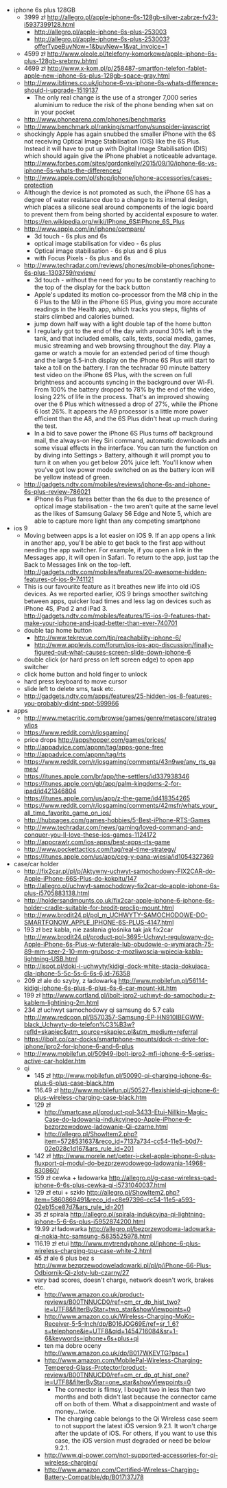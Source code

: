 - iphone 6s plus 128GB
  - 3999 zł http://allegro.pl/apple-iphone-6s-128gb-silver-zabrze-fv23-i5937399128.html
    - http://allegro.pl/apple-iphone-6s-plus-253003
    - http://allegro.pl/apple-iphone-6s-plus-253003?offerTypeBuyNow=1&buyNew=1&vat_invoice=1
  - 4599 zł http://www.oleole.pl/telefony-komorkowe/apple-iphone-6s-plus-128gb-srebrny.bhtml
  - 4699 zł http://www.x-kom.pl/p/258487-smartfon-telefon-fablet-apple-new-iphone-6s-plus-128gb-space-gray.html
  - http://www.ibtimes.co.uk/iphone-6-vs-iphone-6s-whats-difference-should-i-upgrade-1519137
    - The only real change is the use of a stronger 7,000 series aluminium to reduce the risk of the phone bending when sat on in your pocket
  - http://www.phonearena.com/phones/benchmarks
  - http://www.benchmark.pl/ranking/smartfony/sunspider-javascript
  - shockingly Apple has again snubbed the smaller iPhone with the 6S not receiving Optical Image Stabilisation (OIS) like the 6S Plus. Instead it will have to put up with Digital Image Stabilisation (DIS) which should again give the iPhone phablet a noticeable advantage. http://www.forbes.com/sites/gordonkelly/2015/09/10/iphone-6s-vs-iphone-6s-whats-the-differences/
  - http://www.apple.com/pl/shop/iphone/iphone-accessories/cases-protection
  - Although the device is not promoted as such, the iPhone 6S has a degree of water resistance due to a change to its internal design, which places a silicone seal around components of the logic board to prevent them from being shorted by accidental exposure to water. https://en.wikipedia.org/wiki/IPhone_6S#iPhone_6S_Plus
  - http://www.apple.com/in/iphone/compare/
    - 3d touch - 6s plus and 6s
    - optical image stabilisation for video - 6s plus
    - Optical image stabilisation - 6s plus and 6 plus
    - with Focus Pixels - 6s plus and 6s
  - http://www.techradar.com/reviews/phones/mobile-phones/iphone-6s-plus-1303759/review/
    - 3d touch - without the need for you to be constantly reaching to the top of the display for the back button
    - Apple's updated its motion co-processor from the M8 chip in the 6 Plus to the M9 in the iPhone 6S Plus, giving you more accurate readings in the Health app, which tracks you steps, flights of stairs climbed and calories burned.
    - jump down half way with a light double tap of the home button
    - I regularly got to the end of the day with around 30% left in the tank, and that included emails, calls, texts, social media, games, music streaming and web browsing throughout the day. Play a game or watch a movie for an extended period of time though and the large 5.5-inch display on the iPhone 6S Plus will start to take a toll on the battery. I ran the techradar 90 minute battery test video on the iPhone 6S Plus, with the screen on full brightness and accounts syncing in the background over Wi-Fi. From 100% the battery dropped to 78% by the end of the video, losing 22% of life in the process. That's an improved showing over the 6 Plus which witnessed a drop of 27%, while the iPhone 6 lost 26%. It appears the A9 processor is a little more power efficient than the A8, and the 6S Plus didn't heat up much during the test.
    - In a bid to save power the iPhone 6S Plus turns off background mail, the always-on Hey Siri command, automatic downloads and some visual effects in the interface. You can turn the function on by diving into Settings > Battery, although it will prompt you to turn it on when you get below 20% juice left. You'll know when you've got low power mode switched on as the battery icon will be yellow instead of green.
  - http://gadgets.ndtv.com/mobiles/reviews/iphone-6s-and-iphone-6s-plus-review-786021
    - iPhone 6s Plus fares better than the 6s due to the presence of optical image stabilisation - the two aren't quite at the same level as the likes of Samsung Galaxy S6 Edge and Note 5, which are able to capture more light than any competing smartphone
- ios 9
  - Moving between apps is a lot easier on iOS 9. If an app opens a link in another app, you'll be able to get back to the first app without needing the app switcher. For example, if you open a link in the Messages app, it will open in Safari. To return to the app, just tap the Back to Messages link on the top-left. http://gadgets.ndtv.com/mobiles/features/20-awesome-hidden-features-of-ios-9-741121
  - This is our favourite feature as it breathes new life into old iOS devices. As we reported earlier, iOS 9 brings smoother switching between apps, quicker load times and less lag on devices such as iPhone 4S, iPad 2 and iPad 3. http://gadgets.ndtv.com/mobiles/features/15-ios-9-features-that-make-your-iphone-and-ipad-better-than-ever-740701
  - double tap home button
    - http://www.tekrevue.com/tip/reachability-iphone-6/
    - http://www.applevis.com/forum/ios-ios-app-discussion/finally-figured-out-what-causes-screen-slide-down-iphone-6
  - double click (or hard press on left screen edge) to open app switcher
  - click home button and hold finger to unlock
  - hard press keyboard to move cursor
  - slide left to delete sms, task etc.
  - http://gadgets.ndtv.com/apps/features/25-hidden-ios-8-features-you-probably-didnt-spot-599966
- apps
  - http://www.metacritic.com/browse/games/genre/metascore/strategy/ios
  - https://www.reddit.com/r/iosgaming/
  - price drops http://appshopper.com/games/prices/
  - http://appadvice.com/appnn/tag/apps-gone-free
  - http://appadvice.com/appnn/tag/rts
  - https://www.reddit.com/r/iosgaming/comments/43n9we/any_rts_games/
  - https://itunes.apple.com/br/app/the-settlers/id337938346
  - https://itunes.apple.com/gb/app/palm-kingdoms-2-for-ipad/id421346804
  - https://itunes.apple.com/us/app/z-the-game/id418354265
  - https://www.reddit.com/r/iosgaming/comments/42msfr/whats_your_all_time_favorite_game_on_ios/
  - http://hubpages.com/games-hobbies/5-Best-iPhone-RTS-Games
  - http://www.techradar.com/news/gaming/loved-command-and-conquer-you-ll-love-these-ios-games-1124172
  - http://appcrawlr.com/ios-apps/best-apps-rts-game
  - http://www.pockettactics.com/tag/real-time-strategy/
  - https://itunes.apple.com/us/app/ceg-y-pana-wiesia/id1054327369
- case/car holder
  - http://fix2car.pl/pl/p/Aktywny-uchwyt-samochodowy-FIX2CAR-do-Apple-iPhone-66S-Plus-do-kokpitu/147
  - http://allegro.pl/uchwyt-samochodowy-fix2car-do-apple-iphone-6s-plus-i5705883138.html
  - http://holdersandmounts.co.uk/fix2car-apple-iphone-6-iphone-6s-holder-cradle-suitable-for-brodit-proclip-mount.html
  - http://www.brodit24.pl/pol_m_UCHWYTY-SAMOCHODOWE-DO-SMARTFONOW_APPLE_IPHONE-6S-PLUS-4147.html
  - 193 zł bez kabla, nie zasłania głośnika tak jak fix2car http://www.brodit24.pl/product-pol-3695-Uchwyt-regulowany-do-Apple-iPhone-6s-Plus-w-futerale-lub-obudowie-o-wymiarach-75-89-mm-szer-2-10-mm-grubosc-z-mozliwoscia-wpiecia-kabla-lightning-USB.html
  - http://ispot.pl/doki-i-uchwyty/kidigi-dock-white-stacja-dokujaca-dla-iphone-5-5c-5s-6-6s-6,id-76358
  - 209 zł ale do szyby, z ładowarką http://www.mobilefun.pl/56114-kidigi-iphone-6s-plus-6-plus-6s-6-car-mount-kit.htm
  - 199 zł http://www.cortland.pl/ibolt-ipro2-uchwyt-do-samochodu-z-kablem-lightining-2m.html
  - 234 zł uchwyt samochodowy qi samsung do 5.7 cala http://www.redcoon.pl/B570357-Samsung-EP-HN910IBEGWW-black_Uchwyty-do-telefon%C3%B3w?refId=skapiec&utm_source=skapiec.pl&utm_medium=referral
  - https://ibolt.co/car-docks/smartphone-mounts/dock-n-drive-for-iphone/ipro2-for-iphone-6-and-6-plus
  - http://www.mobilefun.pl/50949-ibolt-ipro2-mfi-iphone-6-5-series-active-car-holder.htm
  - qi
    - 145 zł http://www.mobilefun.pl/50090-qi-charging-iphone-6s-plus-6-plus-case-black.htm
    - 116.49 zł http://www.mobilefun.pl/50527-flexishield-qi-iphone-6-plus-wireless-charging-case-black.htm
    - 129 zł
      - http://smartcase.pl/product-pol-3433-Etui-Nillkin-Magic-Case-do-ladowania-indukcyjnego-Apple-iPhone-6-bezprzewodowe-ladowanie-Qi-czarne.html
      - http://allegro.pl/ShowItem2.php?item=5728531637&reco_id=7137a734-cc54-11e5-b0d7-02e028c1d167&ars_rule_id=201
    - 142 zł http://www.morele.net/peter-j-ckel-apple-iphone-6-plus-fluxport-qi-modul-do-bezprzewodowego-ladowania-14968-830860/
    - 159 zł cewka + ładowarka http://allegro.pl/g-case-wireless-pad-iphone-6-6s-plus-cewka-qi-i5731040037.html
    - 129 zł etui + szkło http://allegro.pl/ShowItem2.php?item=5860869491&reco_id=c8e97396-cc54-11e5-a593-02eb15ce87d7&ars_rule_id=201
    - 35 zł spirala http://allegro.pl/spirala-indukcyjna-qi-lightning-iphone-5-6-6s-plus-i5952874200.html
    - 19.99 zł ładowarka http://allegro.pl/bezprzewodowa-ladowarka-qi-nokia-htc-samsung-i5835525978.html
    - 116.19 zł etui http://www.mytrendyphone.pl/iphone-6-plus-wireless-charging-tpu-case-white-2.html
    - 45 zł ale 6 plus bez s http://www.bezprzewodoweladowarki.pl/pl/p/iPhone-66-Plus-Odbiornik-Qi-zloty-lub-czarny/27
    - vary bad scores, doesn't charge, network doesn't work, brakes etc.
      - http://www.amazon.co.uk/product-reviews/B00TNNUCD0/ref=cm_cr_dp_hist_two?ie=UTF8&filterByStar=two_star&showViewpoints=0
      - http://www.amazon.co.uk/Wireless-Charging-MoKo-Receiver-5-5-Inch/dp/B016JOG69E/ref=sr_1_6?s=telephone&ie=UTF8&qid=1454716084&sr=1-6&keywords=iphone+6s+plus+qi
      - ten ma dobre oceny http://www.amazon.co.uk/dp/B017WKEVTG?psc=1
      - http://www.amazon.com/MobilePal-Wireless-Charging-Tempered-Glass-Protector/product-reviews/B00TNNUCD0/ref=cm_cr_dp_qt_hist_one?ie=UTF8&filterByStar=one_star&showViewpoints=0
        - The connector is flimsy, I bought two in less than two months and both didn't last because the connector came off on both of them. What a disappointment and waste of money...twice.
        - The charging cable belongs to the Qi Wireless case seem to not support the latest iOS version 9.2.1. It won't charge after the update of iOS. For others, if you want to use this case, the iOS version must degraded or need be below 9.2.1.
      - http://www.qi-power.com/not-supported-accessories-for-qi-wireless-charging/
      - http://www.amazon.com/Certified-Wireless-Charging-Battery-Compatible/dp/B017I37J78
